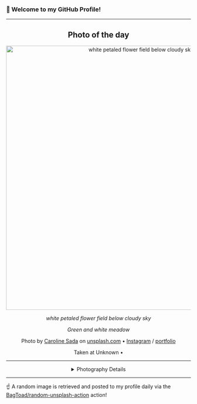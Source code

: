 ### 👋 Welcome to my GitHub Profile!

----
<div align="center">

## Photo of the day
  
  <a href="https://unsplash.com/photos/white-petaled-flower-field-below-cloudy-sky-r1XwWjI4PyE"><img width="720" src="https://images.unsplash.com/10/caroline_sada_landscape.jpg?crop=entropy&cs=tinysrgb&fit=max&fm=jpg&ixid=M3w1OTQ0OTd8MHwxfHJhbmRvbXx8fHx8fHx8fDE3MTgzNDUyOTJ8&ixlib=rb-4.0.3&q=80&w=1080" alt="white petaled flower field below cloudy sky"></a>
  
  <em>white petaled flower field below cloudy sky</em>
  
  <em>Green and white meadow</em>

  Photo by [Caroline Sada](https://carolinesada.com) on [unsplash.com](https://unsplash.com/) • [Instagram](https://instagram.com/carolinesada) / [portfolio](https://carolinesada.com)
  
  Taken at Unknown • 
  
  ---
  
<details>
<summary>Photography Details</summary>
  
| Parameter     | Value |
| ------------- | ----- |
| Camera Model  | Canon EOS 6D |
| Exposure Time | 1/500 |
| Aperture      | 8.0 |
| Focal Length  | 26.0 |
| ISO           | 800 |
| Location      | Unknown (null) |
| Coordinates   | Latitude null, Longitude null |

</details>

</div>

----

☝️ A random image is retrieved and posted to my profile daily via the [BagToad/random-unsplash-action](https://github.com/BagToad/random-unsplash-action) action!
